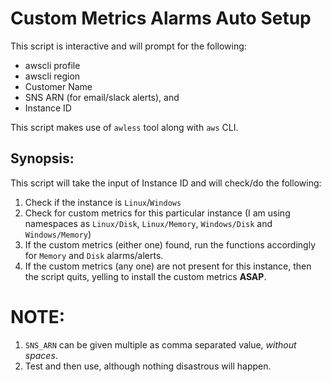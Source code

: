 # Custom Metrics Alarms Auto Setup

This script is interactive and will prompt for the following:
* awscli profile
* awscli region
* Customer Name
* SNS ARN (for email/slack alerts), and
* Instance ID

This script makes use of `awless` tool along with `aws` CLI.

## Synopsis:

This script will take the input of Instance ID and will check/do the following:
1. Check if the instance is `Linux`/`Windows`
2. Check for custom metrics for this particular instance (I am using namespaces as `Linux/Disk`, `Linux/Memory`, `Windows/Disk` and `Windows/Memory`)
3. If the custom metrics (either one) found, run the functions accordingly for `Memory` and `Disk` alarms/alerts.
4. If the custom metrics (any one) are not present for this instance, then the script quits, yelling to install the custom metrics **ASAP**.

# NOTE:

1. `SNS_ARN` can be given multiple as comma separated value, *without spaces*.
2. Test and then use, although nothing disastrous will happen.
